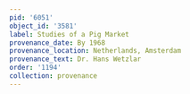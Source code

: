 ```yaml
---
pid: '6051'
object_id: '3581'
label: Studies of a Pig Market
provenance_date: By 1968
provenance_location: Netherlands, Amsterdam
provenance_text: Dr. Hans Wetzlar
order: '1194'
collection: provenance
---
```

